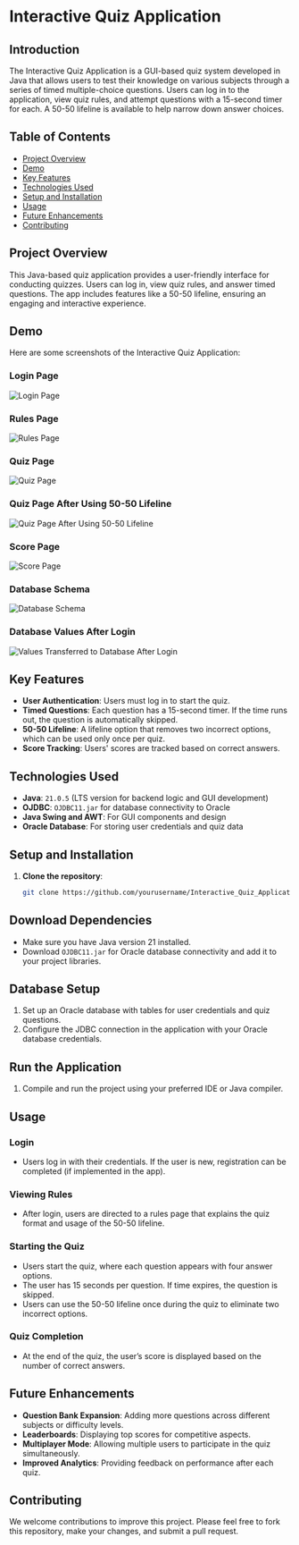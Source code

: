 # Interactive Quiz Application

## Introduction
The Interactive Quiz Application is a GUI-based quiz system developed in Java that allows users to test their knowledge on various subjects through a series of timed multiple-choice questions. Users can log in to the application, view quiz rules, and attempt questions with a 15-second timer for each. A 50-50 lifeline is available to help narrow down answer choices.

## Table of Contents
- [Project Overview](#project-overview)
- [Demo](#demo)
- [Key Features](#key-features)
- [Technologies Used](#technologies-used)
- [Setup and Installation](#setup-and-installation)
- [Usage](#usage)
- [Future Enhancements](#future-enhancements)
- [Contributing](#contributing)

## Project Overview
This Java-based quiz application provides a user-friendly interface for conducting quizzes. Users can log in, view quiz rules, and answer timed questions. The app includes features like a 50-50 lifeline, ensuring an engaging and interactive experience.

## Demo

Here are some screenshots of the Interactive Quiz Application:

### Login Page
![Login Page](src/Mainn/Images/Working/Login%20Page.png)

### Rules Page
![Rules Page](src/Mainn/Images/Working/Rules%20Page.png)

### Quiz Page
![Quiz Page](src/Mainn/Images/Working/Quiz%20Page.png)

### Quiz Page After Using 50-50 Lifeline
![Quiz Page After Using 50-50 Lifeline](src/Mainn/Images/Working/Quiz%20Page%20after%20using%2050-50%20Life%20line.png)

### Score Page
![Score Page](src/Mainn/Images/Working/Score%20Page.png)

### Database Schema
![Database Schema](src/Mainn/Images/Working/Database%20Schema.png)

### Database Values After Login
![Values Transferred to Database After Login](src/Mainn/Images/Working/Values%20that%20are%20transferred%20into%20the%20Database%20after%20login.png)


## Key Features
- **User Authentication**: Users must log in to start the quiz.
- **Timed Questions**: Each question has a 15-second timer. If the time runs out, the question is automatically skipped.
- **50-50 Lifeline**: A lifeline option that removes two incorrect options, which can be used only once per quiz.
- **Score Tracking**: Users' scores are tracked based on correct answers.

## Technologies Used
- **Java**: `21.0.5` (LTS version for backend logic and GUI development)
- **OJDBC**: `OJDBC11.jar` for database connectivity to Oracle
- **Java Swing and AWT**: For GUI components and design
- **Oracle Database**: For storing user credentials and quiz data

## Setup and Installation
1. **Clone the repository**:
   ```bash
   git clone https://github.com/yourusername/Interactive_Quiz_Application.git

## Download Dependencies

- Make sure you have Java version 21 installed.
- Download `OJDBC11.jar` for Oracle database connectivity and add it to your project libraries.

## Database Setup

1. Set up an Oracle database with tables for user credentials and quiz questions.
2. Configure the JDBC connection in the application with your Oracle database credentials.

## Run the Application

1. Compile and run the project using your preferred IDE or Java compiler.

## Usage

### Login

- Users log in with their credentials. If the user is new, registration can be completed (if implemented in the app).

### Viewing Rules

- After login, users are directed to a rules page that explains the quiz format and usage of the 50-50 lifeline.

### Starting the Quiz

- Users start the quiz, where each question appears with four answer options.
- The user has 15 seconds per question. If time expires, the question is skipped.
- Users can use the 50-50 lifeline once during the quiz to eliminate two incorrect options.

### Quiz Completion

- At the end of the quiz, the user’s score is displayed based on the number of correct answers.

## Future Enhancements

- **Question Bank Expansion**: Adding more questions across different subjects or difficulty levels.
- **Leaderboards**: Displaying top scores for competitive aspects.
- **Multiplayer Mode**: Allowing multiple users to participate in the quiz simultaneously.
- **Improved Analytics**: Providing feedback on performance after each quiz.

## Contributing

We welcome contributions to improve this project. Please feel free to fork this repository, make your changes, and submit a pull request.

